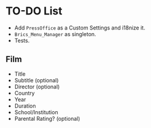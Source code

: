 # TO-DO List

- Add `PressOffice` as a Custom Settings and i18nize it.
- `Brics_Menu_Manager` as singleton.
- Tests.

## Film

- Title
- Subtitle (optional)
- Director (optional)
- Country
- Year
- Duration
- School/Institution
- Parental Rating? (optional)
